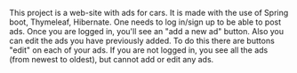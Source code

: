 This project is a web-site with ads for cars. It is made with the use of Spring boot, Thymeleaf, Hibernate. One needs to log in/sign up to be able to post ads. Once you are logged in, you'll see an "add a new ad" button. Also you can edit the ads you have previously added. To do this there are buttons "edit" on each of your ads. If you are not logged in, you see all the ads (from newest to oldest), but cannot add or edit any ads.